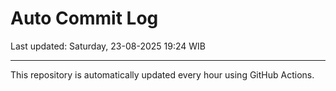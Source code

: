 # Auto Commit Log

Last updated: Saturday, 23-08-2025 19:24 WIB

---

This repository is automatically updated every hour using GitHub Actions.
